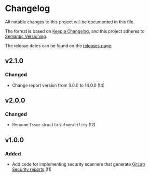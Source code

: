 # Changelog
All notable changes to this project will be documented in this file.

The format is based on [Keep a Changelog](https://keepachangelog.com/en/1.0.0/),
and this project adheres to [Semantic Versioning](https://semver.org/spec/v2.0.0.html).

The release dates can be found on the [releases page](https://gitlab.com/gitlab-org/security-products/analyzers/vulnerability/-/releases).

## v2.1.0
### Changed

- Change report version from 3.0.0 to 14.0.0 (!4)

## v2.0.0
### Changed

- Rename `Issue` struct to `Vulnerability` (!2)

## v1.0.0
### Added

- Add code for implementing security scanners that generate [GitLab Security reports](https://gitlab.com/gitlab-org/security-products/security-report-schemas) (!1)

